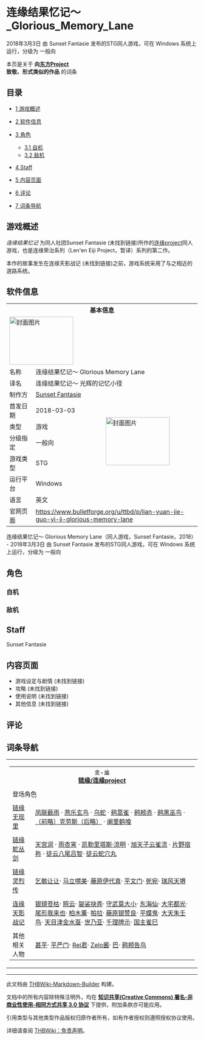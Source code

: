 # 连缘结果忆记～_Glorious_Memory_Lane

<!-- source html: G:\repos\THBWiki-Markdown-Builder\THBWikiMarkdown\Temp\main\c\c3\ns0%3A%E8%BF%9E%E7%BC%98%E7%BB%93%E6%9E%9C%E5%BF%86%E8%AE%B0%EF%BD%9E_Glorious_Memory_Lane.html -->

2018年3月3日 由 Sunset Fantasie  发布的STG同人游戏，可在 Windows 系统上运行，分级为 一般向

本页是关于 **向[东方Project](./东方Project.md)  
致敬、形式类似的作品** 的词条
## 目录

- [1 游戏概述](#游戏概述)
- [2 软件信息](#软件信息)
- [3 角色](#角色)

  - [3.1 自机](#自机)
  - [3.2 敌机](#敌机)



- [4 Staff](#Staff)
- [5 内容页面](#内容页面)
- [6 评论](#评论)
- [7 词条导航](#词条导航)




## 游戏概述
  
 *连缘结果忆记* 为同人社团Sunset Fantasie (未找到链接)所作的[连缘project](./连缘Project.md)同人游戏，也是连缘荣治系列（Len'en Eiji Project，暂译）系列的第二作。  

本作的故事发生在连缘天影战记 (未找到链接)之前，游戏系统采用了与之相近的道路系统。
  

## 软件信息
<table><tbody><tr><th colspan="3">基本信息</th></tr><tr><td class="cover-artwork-mobile" colspan="2"><a href="./文件-连缘结果忆记～_Glorious_Memory_Lane封面.png.md" class="image" title="封面图片"><img alt="封面图片" src="https://upload.thwiki.cc/thumb/6/67/%E8%BF%9E%E7%BC%98%E7%BB%93%E6%9E%9C%E5%BF%86%E8%AE%B0%EF%BD%9E_Glorious_Memory_Lane%E5%B0%81%E9%9D%A2.png/168px-%E8%BF%9E%E7%BC%98%E7%BB%93%E6%9E%9C%E5%BF%86%E8%AE%B0%EF%BD%9E_Glorious_Memory_Lane%E5%B0%81%E9%9D%A2.png" decoding="async" loading="lazy" width="168" height="126" srcset="https://upload.thwiki.cc/thumb/6/67/%E8%BF%9E%E7%BC%98%E7%BB%93%E6%9E%9C%E5%BF%86%E8%AE%B0%EF%BD%9E_Glorious_Memory_Lane%E5%B0%81%E9%9D%A2.png/252px-%E8%BF%9E%E7%BC%98%E7%BB%93%E6%9E%9C%E5%BF%86%E8%AE%B0%EF%BD%9E_Glorious_Memory_Lane%E5%B0%81%E9%9D%A2.png 1.5x, https://upload.thwiki.cc/thumb/6/67/%E8%BF%9E%E7%BC%98%E7%BB%93%E6%9E%9C%E5%BF%86%E8%AE%B0%EF%BD%9E_Glorious_Memory_Lane%E5%B0%81%E9%9D%A2.png/336px-%E8%BF%9E%E7%BC%98%E7%BB%93%E6%9E%9C%E5%BF%86%E8%AE%B0%EF%BD%9E_Glorious_Memory_Lane%E5%B0%81%E9%9D%A2.png 2x" data-file-width="960" data-file-height="720"></a></td>
</tr><tr><td class="label">名称</td><td colspan="2"> 连缘结果忆记～ Glorious Memory Lane </td></tr><tr><td class="label">译名</td><td colspan="2"> 连缘结果忆记～ 光辉的记忆小径 </td></tr><tr><td class="label">制作方</td><td><a href="/index.php?title=Sunset_Fantasie&amp;action=edit&amp;redlink=1" class="new" title="Sunset Fantasie（页面不存在）">Sunset Fantasie</a></td><td class="cover-artwork" rowspan="6" style="min-width:168px;"><a href="./文件-连缘结果忆记～_Glorious_Memory_Lane封面.png.md" class="image" title="封面图片"><img alt="封面图片" src="https://upload.thwiki.cc/thumb/6/67/%E8%BF%9E%E7%BC%98%E7%BB%93%E6%9E%9C%E5%BF%86%E8%AE%B0%EF%BD%9E_Glorious_Memory_Lane%E5%B0%81%E9%9D%A2.png/168px-%E8%BF%9E%E7%BC%98%E7%BB%93%E6%9E%9C%E5%BF%86%E8%AE%B0%EF%BD%9E_Glorious_Memory_Lane%E5%B0%81%E9%9D%A2.png" decoding="async" loading="lazy" width="168" height="126" srcset="https://upload.thwiki.cc/thumb/6/67/%E8%BF%9E%E7%BC%98%E7%BB%93%E6%9E%9C%E5%BF%86%E8%AE%B0%EF%BD%9E_Glorious_Memory_Lane%E5%B0%81%E9%9D%A2.png/252px-%E8%BF%9E%E7%BC%98%E7%BB%93%E6%9E%9C%E5%BF%86%E8%AE%B0%EF%BD%9E_Glorious_Memory_Lane%E5%B0%81%E9%9D%A2.png 1.5x, https://upload.thwiki.cc/thumb/6/67/%E8%BF%9E%E7%BC%98%E7%BB%93%E6%9E%9C%E5%BF%86%E8%AE%B0%EF%BD%9E_Glorious_Memory_Lane%E5%B0%81%E9%9D%A2.png/336px-%E8%BF%9E%E7%BC%98%E7%BB%93%E6%9E%9C%E5%BF%86%E8%AE%B0%EF%BD%9E_Glorious_Memory_Lane%E5%B0%81%E9%9D%A2.png 2x" data-file-width="960" data-file-height="720"></a></td>
</tr><tr><td class="label">首发日期</td><td>2018-03-03</td></tr><tr><td class="label">类型</td><td>游戏</td></tr><tr><td class="label">分级指定</td><td>一般向</td></tr><tr><td class="label">游戏类型</td><td>STG</td></tr><tr><td class="label">运行平台</td><td>Windows</td></tr><tr><td class="label">语言</td><td>英文</td></tr>
<tr><td class="label">官网页面</td><td colspan="2"><a rel="nofollow" class="external free" href="https://www.bulletforge.org/u/ttbd/p/lian-yuan-jie-guo-yi-ji-glorious-memory-lane">https://www.bulletforge.org/u/ttbd/p/lian-yuan-jie-guo-yi-ji-glorious-memory-lane</a></td></tr></tbody></table>

连缘结果忆记～ Glorious Memory Lane（同人游戏，Sunset Fantasie，2018） - 2018年3月3日 由 Sunset Fantasie  发布的STG同人游戏，可在 Windows 系统上运行，分级为 一般向
## 角色
### 自机
### 敌机
## Staff
  
Sunset Fantasie
  

## 内容页面
- 游戏设定与剧情 (未找到链接)
- 攻略 (未找到链接)
- 使用说明 (未找到链接)
- 其他信息 (未找到链接)

## 评论
## 词条导航

<table><tbody><tr><td><table cellspacing="0" class="nowraplinks mw-collapsible mw-collapsed" style="width:100%;;;"><tbody><tr><th style=";" colspan="2" class="navbox-title"><div class="navbar"><div class="noprint plainlinksneverexpand" style="background-color:transparent; padding:0; font-weight:normal; font-size:80%; white-space:nowrap;"><a href="./模板-连缘project导航.md" title="模板:连缘project导航"><span style=";;border:none;" title="查看这个模板">查</span></a>&#160;<span style="font-size:80%;">•</span>&#160;<a href="/index.php?title=%E6%A8%A1%E6%9D%BF:%E8%BF%9E%E7%BC%98project%E5%AF%BC%E8%88%AA&amp;action=edit"><span style=";;border:none;" title="您可以编辑这个模板。请在储存变更之前先预览">编</span></a></div></div><span><a href="./连缘Project.md" title="连缘Project" unred="">链缘/连缘project</a></span></th></tr><tr><td></td></tr><tr><td class="navbox-abovebelow" style=";" colspan="2">登场角色</td></tr><tr><td></td></tr><tr><td class="navbox-group" style=";;"><a href="/%E9%93%BE%E7%BC%98%E6%97%A0%E7%8E%B0%E9%87%8C" class="mw-redirect" title="链缘无现里">链缘无现里</a></td><td style=";;" class="navbox-list navbox-odd"><div><a href="./凤联薮雨.md" title="凤联薮雨">凤联薮雨</a> · <a href="./燕乐玄鸟.md" title="燕乐玄鸟">燕乐玄鸟</a> · <a href="./乌蛇.md" title="乌蛇">乌蛇</a> · <a href="./鹀蒿雀.md" title="鹀蒿雀">鹀蒿雀</a> · <a href="./鹀颊赤.md" title="鹀颊赤">鹀颊赤</a> · <a href="./鹀黑巫鸟.md" title="鹀黑巫鸟">鹀黑巫鸟</a> · <a href="./（前略）克劳斯（后略）.md" title="（前略）克劳斯（后略）">（前略）克劳斯（后略）</a> · <a href="./阐里鹤喰.md" title="阐里鹤喰">阐里鹤喰</a></div></td></tr><tr><td></td></tr><tr><td class="navbox-group" style=";;"><a href="/%E9%93%BE%E7%BC%98%E8%9B%87%E4%B8%9B%E5%89%91" class="mw-redirect" title="链缘蛇丛剑">链缘蛇丛剑</a></td><td style=";;" class="navbox-list navbox-even"><div><a href="./天宫润.md" title="天宫润">天宫润</a> · <a href="./雨杏宵.md" title="雨杏宵">雨杏宵</a> · <a href="./凯勒里塔斯·流明.md" title="凯勒里塔斯·流明">凯勒里塔斯·流明</a> · <a href="./旭天子云雀流.md" title="旭天子云雀流">旭天子云雀流</a> · <a href="./片野宿祢.md" title="片野宿祢">片野宿祢</a> · <a href="./徒云八尾吕智.md" title="徒云八尾吕智">徒云八尾吕智</a>· <a href="./徒云蛇穴丸.md" title="徒云蛇穴丸">徒云蛇穴丸</a></div></td></tr><tr><td></td></tr><tr><td class="navbox-group" style=";;"><a href="/%E9%93%BE%E7%BC%98%E7%81%B5%E7%83%88%E4%BC%A0" class="mw-redirect" title="链缘灵烈传">链缘灵烈传</a></td><td style=";;" class="navbox-list navbox-odd"><div><a href="./乞骸让让.md" title="乞骸让让">乞骸让让</a>· <a href="./马立噤美.md" title="马立噤美">马立噤美</a>· <a href="./藤原伊代真.md" title="藤原伊代真">藤原伊代真</a>· <a href="./平文门.md" title="平文门">平文门</a>· <a href="./死宛.md" title="死宛">死宛</a>· <a href="./瑞风天堺.md" title="瑞风天堺">瑞风天堺</a></div></td></tr><tr><td></td></tr><tr><td class="navbox-group" style=";;"><a href="/%E8%BF%9E%E7%BC%98%E5%A4%A9%E5%BD%B1%E6%88%98%E8%AE%B0" class="mw-redirect" title="连缘天影战记">连缘天影战记</a></td><td style=";;" class="navbox-list navbox-even"><div><a href="./银镜苍枯.md" title="银镜苍枯">银镜苍枯</a>· <a href="./照云.md" title="照云">照云</a>· <a href="./袈裟抉弄.md" title="袈裟抉弄">袈裟抉弄</a>· <a href="./守武莫大小.md" title="守武莫大小">守武莫大小</a>· <a href="./东海仙.md" title="东海仙">东海仙</a>· <a href="./大宅都光.md" title="大宅都光">大宅都光</a>· <a href="./尾形我来也.md" title="尾形我来也">尾形我来也</a>· <a href="./柏木薰.md" title="柏木薰" unred="">柏木薫</a>· <a href="./帕拉.md" title="帕拉">帕拉</a>· <a href="./藤原银赞良.md" title="藤原银赞良">藤原银赞良</a>· <a href="./平蝶鬼.md" title="平蝶鬼">平蝶鬼</a>· <a href="./大天朱壬鸟.md" title="大天朱壬鸟">大天朱壬鸟</a>· <a href="./天目津金水虿.md" title="天目津金水虿">天目津金水虿</a>· <a href="./世乃亚.md" title="世乃亚">世乃亚</a>· <a href="./千理牌示.md" title="千理牌示">千理牌示</a>· <a href="./国主雀巳.md" title="国主雀巳">国主雀巳</a></div></td></tr><tr><td></td></tr><tr><td class="navbox-group" style=";;">其他相关人物</td><td style=";;" class="navbox-list navbox-odd"><div><a href="./甚平.md" title="甚平">甚平</a>· <a href="./平严门.md" title="平严门">平严门</a>· <a href="./Rei君.md" title="Rei君">Rei君</a>· <a href="./Zelo酱.md" title="Zelo酱">Zelo酱</a>· <a href="./巴.md" title="巴">巴</a>· <a href="./鹀颊告鸟.md" title="鹀颊告鸟">鹀颊告鸟</a></div></td></tr></tbody></table></td></tr></tbody></table>






---

此文档由 [THBWiki-Markdown-Builder](https://github.com/Delsin-Yu/THBWiki-Markdown-Builder) 构建。

文档中的所有内容除特殊注明外，均在 [**知识共享(Creative Commons) 署名-非商业性使用-相同方式共享 3.0 协议**](https://creativecommons.org/licenses/by-sa/3.0/deed.zh-hans) 下提供，附加条款亦可能应用。

引用类型与其他类型作品版权归原作者所有，如有作者授权则遵照授权协议使用。

详细请查阅 [THBWiki：免责声明](https://thbwiki.cc/THBWiki:%E5%85%8D%E8%B4%A3%E5%A3%B0%E6%98%8E)。

